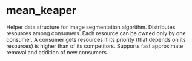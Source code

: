 mean_keaper
===========

Helper data structure for image segmentation algorithm. Distributes resources among consumers. Each resource can be owned only by one consumer. A consumer gets resources if its priority (that depends on its resources) is higher than of its competitors. Supports fast approximate removal and addition of new consumers.

